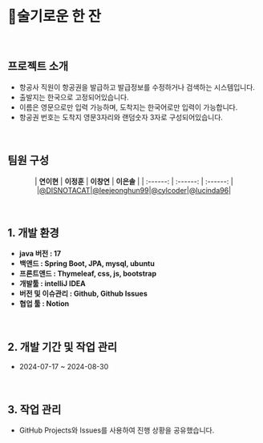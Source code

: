     
# 🍶술기로운 한 잔

<br>

## 프로젝트 소개
- 항공사 직원이 항공권을 발급하고 발급정보를 수정하거나 검색하는 시스템입니다.
- 출발지는 한국으로 고정되어있습니다.
- 이름은 영문으로만 입력 가능하며, 도착지는 한국어로만 입력이 가능합니다.
- 항공권 번호는 도착지 영문3자리와 랜덤숫자 3자로 구성되어있습니다.


<br>

## 팀원 구성
<div align="center">

| **연이현** | **이정훈** | **이창연** | **이은솔** |
| :------: |  :------: | :------: |
|[@DISNOTACAT](https://github.com/DISNOTACAT)|[@leejeonghun99](https://github.com/leejeonghun99)|[@cylcoder](https://github.com/cylcoder)|[@lucinda96](https://github.com/lucinda96)| 
     
</div>

<br>


## 1. 개발 환경

- **java 버전 : 17**
- **백앤드 : Spring Boot, JPA, mysql, ubuntu**
- **프론트앤드 : Thymeleaf, css, js, bootstrap**
- **개발툴 : intelliJ IDEA**
- **버전 및 이슈관리 : Github, Github Issues**
- **협업 툴 : Notion**


<br>

## 2. 개발 기간 및 작업 관리
- 2024-07-17 ~ 2024-08-30

<br>

## 3. 작업 관리
- GitHub Projects와 Issues를 사용하여 진행 상황을 공유했습니다.

<br>

